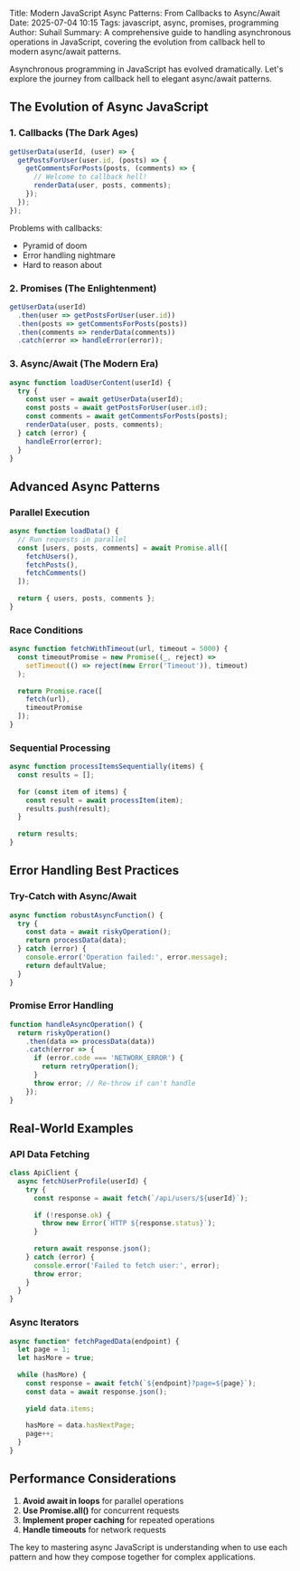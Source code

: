Title: Modern JavaScript Async Patterns: From Callbacks to Async/Await
Date: 2025-07-04 10:15
Tags: javascript, async, promises, programming
Author: Suhail
Summary: A comprehensive guide to handling asynchronous operations in JavaScript, covering the evolution from callback hell to modern async/await patterns.

Asynchronous programming in JavaScript has evolved dramatically. Let's explore the journey from callback hell to elegant async/await patterns.

## The Evolution of Async JavaScript

### 1. Callbacks (The Dark Ages)
```javascript
getUserData(userId, (user) => {
  getPostsForUser(user.id, (posts) => {
    getCommentsForPosts(posts, (comments) => {
      // Welcome to callback hell!
      renderData(user, posts, comments);
    });
  });
});
```

Problems with callbacks:
- Pyramid of doom
- Error handling nightmare
- Hard to reason about

### 2. Promises (The Enlightenment)
```javascript
getUserData(userId)
  .then(user => getPostsForUser(user.id))
  .then(posts => getCommentsForPosts(posts))
  .then(comments => renderData(comments))
  .catch(error => handleError(error));
```

### 3. Async/Await (The Modern Era)
```javascript
async function loadUserContent(userId) {
  try {
    const user = await getUserData(userId);
    const posts = await getPostsForUser(user.id);
    const comments = await getCommentsForPosts(posts);
    renderData(user, posts, comments);
  } catch (error) {
    handleError(error);
  }
}
```

## Advanced Async Patterns

### Parallel Execution
```javascript
async function loadData() {
  // Run requests in parallel
  const [users, posts, comments] = await Promise.all([
    fetchUsers(),
    fetchPosts(),
    fetchComments()
  ]);
  
  return { users, posts, comments };
}
```

### Race Conditions
```javascript
async function fetchWithTimeout(url, timeout = 5000) {
  const timeoutPromise = new Promise((_, reject) =>
    setTimeout(() => reject(new Error('Timeout')), timeout)
  );
  
  return Promise.race([
    fetch(url),
    timeoutPromise
  ]);
}
```

### Sequential Processing
```javascript
async function processItemsSequentially(items) {
  const results = [];
  
  for (const item of items) {
    const result = await processItem(item);
    results.push(result);
  }
  
  return results;
}
```

## Error Handling Best Practices

### Try-Catch with Async/Await
```javascript
async function robustAsyncFunction() {
  try {
    const data = await riskyOperation();
    return processData(data);
  } catch (error) {
    console.error('Operation failed:', error.message);
    return defaultValue;
  }
}
```

### Promise Error Handling
```javascript
function handleAsyncOperation() {
  return riskyOperation()
    .then(data => processData(data))
    .catch(error => {
      if (error.code === 'NETWORK_ERROR') {
        return retryOperation();
      }
      throw error; // Re-throw if can't handle
    });
}
```

## Real-World Examples

### API Data Fetching
```javascript
class ApiClient {
  async fetchUserProfile(userId) {
    try {
      const response = await fetch(`/api/users/${userId}`);
      
      if (!response.ok) {
        throw new Error(`HTTP ${response.status}`);
      }
      
      return await response.json();
    } catch (error) {
      console.error('Failed to fetch user:', error);
      throw error;
    }
  }
}
```

### Async Iterators
```javascript
async function* fetchPagedData(endpoint) {
  let page = 1;
  let hasMore = true;
  
  while (hasMore) {
    const response = await fetch(`${endpoint}?page=${page}`);
    const data = await response.json();
    
    yield data.items;
    
    hasMore = data.hasNextPage;
    page++;
  }
}
```

## Performance Considerations

1. **Avoid await in loops** for parallel operations
2. **Use Promise.all()** for concurrent requests
3. **Implement proper caching** for repeated operations
4. **Handle timeouts** for network requests

The key to mastering async JavaScript is understanding when to use each pattern and how they compose together for complex applications.
